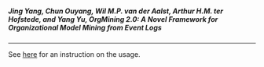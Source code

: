 ##### Jing Yang, Chun Ouyang, Wil M.P. van der Aalst, Arthur H.M. ter Hofstede, and Yang Yu, *OrgMining 2.0: A Novel Framework for Organizational Model Mining from Event Logs*

----------
See [here](https://orgminer.readthedocs.io/en/latest/examples/infsyst2020yang-replicate.html) for an instruction on the usage.

